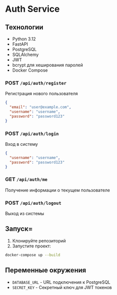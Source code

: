 # Auth Service

## Технологии

- Python 3.12
- FastAPI
- PostgreSQL
- SQLAlchemy 
- JWT 
- bcrypt для хеширования паролей
- Docker Compose


### POST `/api/auth/register`
Регистрация нового пользователя
```json
{
  "email": "user@example.com",
  "username": "username",
  "password": "password123"
}
```

### POST `/api/auth/login`
Вход в систему
```json
{
  "username": "username",
  "password": "password123"
}
```

### GET `/api/auth/me`
Получение информации о текущем пользователе

### POST `/api/auth/logout`
Выход из системы

## Запуск=

1. Клонируйте репозиторий
2. Запустите проект:
```bash 
docker-compose up --build
```

## Переменные окружения

- `DATABASE_URL` - URL подключения к PostgreSQL
- `SECRET_KEY` - Секретный ключ для JWT токенов



